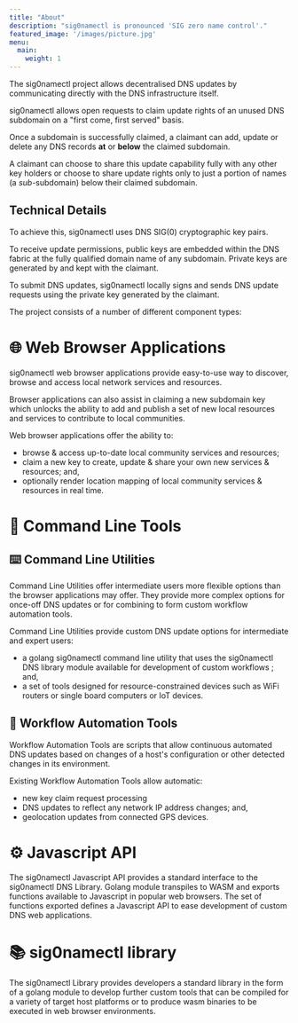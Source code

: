 ```yaml
---
title: "About"
description: "sig0namectl is pronounced 'SIG zero name control'." 
featured_image: '/images/picture.jpg'
menu:
  main:
    weight: 1
---
```


The sig0namectl project allows decentralised DNS updates by communicating directly with the DNS infrastructure itself. 


sig0namectl allows open requests to claim update rights of an unused DNS subdomain on a "first come, first served" basis.

Once a subdomain is successfully claimed, a claimant can add, update or delete any DNS records <b>at</b> or <b>below</b> the claimed subdomain.


A claimant can choose to share this update capability fully with any other key holders or choose to share update rights only to just a portion of names (a <i>sub</i>-subdomain) below their claimed subdomain.

## Technical Details

To achieve this, sig0namectl uses DNS SIG(0) cryptographic key pairs.

To receive update permissions, public keys are embedded within the DNS fabric at the fully qualified domain name of any subdomain. Private keys are generated by and kept with the claimant.

To submit DNS updates, sig0namectl locally signs and sends DNS update requests using the private key generated by the claimant.

The project consists of a number of different component types:

# 🌐 Web Browser Applications

sig0namectl web browser applications provide easy-to-use way to discover, browse and access local network services and resources. 

Browser applications can also assist in claiming a new subdomain key which unlocks the ability to add and publish a set of new local resources and services to contribute to local communities.

Web browser applications offer the ability to:
- browse & access up-to-date local community services and resources;
- claim a new key to create, update & share your own new services & resources; and,
- optionally render location mapping of local community services & resources in real time.

# 🧰 Command Line Tools

## ⌨️ Command Line Utilities
Command Line Utilities offer intermediate users more flexible options than the browser applications may offer. They provide more complex options for once-off DNS updates or for combining to form custom workflow automation tools.

Command Line Utilities provide custom DNS update options for intermediate and expert users:

  - a golang sig0namectl command line utility that uses the sig0namectl DNS library module available for development of custom workflows ; and,
  - a set of tools designed for resource-constrained devices such as WiFi routers or single board computers or IoT devices.

## 🤖 Workflow Automation Tools

Workflow Automation Tools are scripts that allow continuous automated DNS updates based on changes of a host's configuration or other detected changes in its environment. 

Existing Workflow Automation Tools allow automatic:
- new key claim request processing
- DNS updates to reflect any network IP address changes; and,
- geolocation updates from connected GPS devices.

# ⚙ Javascript API

The sig0namectl Javascript API provides a standard interface to the sig0namectl DNS Library. Golang module transpiles to WASM and exports functions available to Javascript in popular web browsers. The set of functions exported defines a Javascript API to ease development of custom DNS web applications.

# 📚 sig0namectl library

The sig0namectl Library provides developers a standard library in the form of a golang module to develop further custom tools that can be compiled for a variety of target host platforms or to produce wasm binaries to be executed in web browser environments.


